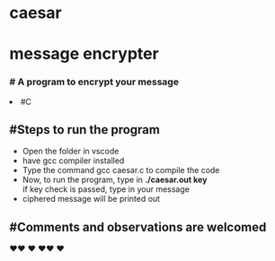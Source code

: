 # caesar


<h1>message encrypter</h1>
<h3># A program to encrypt your message</h3>

<li> #C</li>


<h2><strong>#Steps to run the program</strong></h2>

<ul>
<liClone repository</li>
<li>Open the folder in vscode</li>
<li>have gcc compiler installed</li>
<li>Type the command gcc caesar.c to compile the code</li>
<li>Now, to run the program, type in <strong> ./caesar.out key </strong></li
<li>if key check is passed, type in your message</li>
<li>ciphered message will be printed out</li>
</ul>

<span><h2><strong>#Comments and observations are welcomed</strong></h2>
:heart::heart: :heart: :heart::heart: :heart:</span>
</ul>
